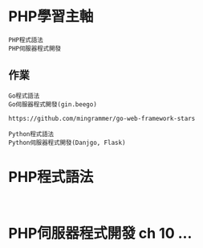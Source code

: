 # PHP學習主軸
```
PHP程式語法
PHP伺服器程式開發
```
## 作業
```
Go程式語法
Go伺服器程式開發(gin.beego)

https://github.com/mingrammer/go-web-framework-stars
```
```
Python程式語法
Python伺服器程式開發(Danjgo, Flask)
```

# PHP程式語法
```


```
# PHP伺服器程式開發 ch 10 ...
```

```
